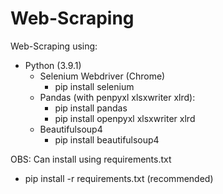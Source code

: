 # Web-Scraping

Web-Scraping using:
- Python (3.9.1)
  - Selenium Webdriver (Chrome)
      - pip install selenium
  - Pandas (with penpyxl xlsxwriter xlrd):
      - pip install pandas
      - pip install openpyxl xlsxwriter xlrd
  - Beautifulsoup4
      - pip install beautifulsoup4

OBS: Can install using requirements.txt
 - pip install -r requirements.txt (recommended)

